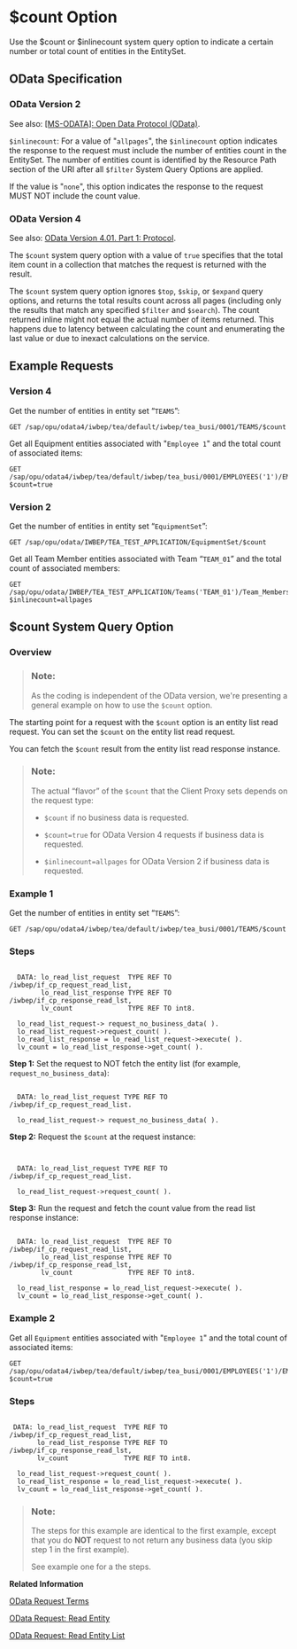 <!-- loioeb7320841d1c40bfa2bc8e6bdc02d6bb -->

# $count Option

Use the $count or $inlinecount system query option to indicate a certain number or total count of entities in the EntitySet.



<a name="loioeb7320841d1c40bfa2bc8e6bdc02d6bb__section_jd5_vrh_ptb"/>

## OData Specification



### OData Version 2

See also: [\[MS-ODATA\]: Open Data Protocol \(OData\)](https://docs.microsoft.com/en-us/openspecs/windows_protocols/ms-odata).

`$inlinecount`: For a value of "`allpages`", the `$inlinecount` option indicates the response to the request must include the number of entities count in the EntitySet. The number of entities count is identified by the Resource Path section of the URI after all `$filter` System Query Options are applied.

If the value is "`none`", this option indicates the response to the request MUST NOT include the count value.



### OData Version 4

See also: [OData Version 4.01. Part 1: Protocol](https://docs.oasis-open.org/odata/odata/v4.01/odata-v4.01-part1-protocol.html).

The `$count` system query option with a value of `true` specifies that the total item count in a collection that matches the request is returned with the result.

The `$count` system query option ignores `$top`, `$skip`, or `$expand` query options, and returns the total results count across all pages \(including only the results that match any specified `$filter` and `$search`\). The count returned inline might not equal the actual number of items returned. This happens due to latency between calculating the count and enumerating the last value or due to inexact calculations on the service.



<a name="loioeb7320841d1c40bfa2bc8e6bdc02d6bb__section_pqh_wsh_ptb"/>

## Example Requests



### Version 4

Get the number of entities in entity set “`TEAMS`”:

```
GET /sap/opu/odata4/iwbep/tea/default/iwbep/tea_busi/0001/TEAMS/$count
```

Get all Equipment entities associated with "`Employee 1`" and the total count of associated items:

```
GET /sap/opu/odata4/iwbep/tea/default/iwbep/tea_busi/0001/EMPLOYEES('1')/EMPLOYEE_2_EQUIPMENTS?$count=true
```



### Version 2

Get the number of entities in entity set “`EquipmentSet`”:

```
GET /sap/opu/odata/IWBEP/TEA_TEST_APPLICATION/EquipmentSet/$count
```

Get all Team Member entities associated with Team “`TEAM_01`” and the total count of associated members:

```
GET /sap/opu/odata/IWBEP/TEA_TEST_APPLICATION/Teams('TEAM_01')/Team_Members?$inlinecount=allpages
```



<a name="loioeb7320841d1c40bfa2bc8e6bdc02d6bb__section_tjq_pvh_ptb"/>

## $count System Query Option



### Overview

> ### Note:  
> As the coding is independent of the OData version, we're presenting a general example on how to use the `$count` option.

The starting point for a request with the `$count` option is an entity list read request. You can set the `$count` on the entity list read request.

You can fetch the `$count` result from the entity list read response instance.

> ### Note:  
> The actual “flavor” of the `$count` that the Client Proxy sets depends on the request type:
> 
> -   `$count` if no business data is requested.
> 
> -   `$count=true` for OData Version 4 requests if business data is requested.
> 
> -   `$inlinecount=allpages` for OData Version 2 if business data is requested.



### Example 1

Get the number of entities in entity set “`TEAMS`”:

```
GET /sap/opu/odata4/iwbep/tea/default/iwbep/tea_busi/0001/TEAMS/$count
```



### Steps

```

  DATA: lo_read_list_request  TYPE REF TO /iwbep/if_cp_request_read_list,
        lo_read_list_response TYPE REF TO /iwbep/if_cp_response_read_lst,
        lv_count              TYPE REF TO int8.

  lo_read_list_request-> request_no_business_data( ).
  lo_read_list_request->request_count( ).
  lo_read_list_response = lo_read_list_request->execute( ).
  lv_count = lo_read_list_response->get_count( ).
```

**Step 1:** Set the request to NOT fetch the entity list \(for example, `request_no_business_data`\):

```

  DATA: lo_read_list_request TYPE REF TO /iwbep/if_cp_request_read_list.

  lo_read_list_request-> request_no_business_data( ).
```

**Step 2:** Request the `$count` at the request instance:

```


  DATA: lo_read_list_request TYPE REF TO /iwbep/if_cp_request_read_list.

  lo_read_list_request->request_count( ).
```

**Step 3:** Run the request and fetch the count value from the read list response instance:

```

  DATA: lo_read_list_request  TYPE REF TO /iwbep/if_cp_request_read_list,
        lo_read_list_response TYPE REF TO /iwbep/if_cp_response_read_lst,
        lv_count              TYPE REF TO int8.

  lo_read_list_response = lo_read_list_request->execute( ).
  lv_count = lo_read_list_response->get_count( ).
```



### Example 2

Get all `Equipment` entities associated with "`Employee 1`" and the total count of associated items:

```
GET /sap/opu/odata4/iwbep/tea/default/iwbep/tea_busi/0001/EMPLOYEES('1')/EMPLOYEE_2_EQUIPMENTS?$count=true
```



### Steps

```

 DATA: lo_read_list_request  TYPE REF TO /iwbep/if_cp_request_read_list,
       lo_read_list_response TYPE REF TO /iwbep/if_cp_response_read_lst,
       lv_count              TYPE REF TO int8.

  lo_read_list_request->request_count( ).
  lo_read_list_response = lo_read_list_request->execute( ).
  lv_count = lo_read_list_response->get_count( ).
```

> ### Note:  
> The steps for this example are identical to the first example, except that you do **NOT** request to not return any business data \(you skip step 1 in the first example\).
> 
> See example one for a the steps.

**Related Information**  


[OData Request Terms](odata-request-terms-a3b0e95.md "An overview of some OData Request terminology.")

[OData Request: Read Entity](odata-request-read-entity-9d7dde4.md "To create an OData request to read an entity in the Client Proxy instance.")

[OData Request: Read Entity List](odata-request-read-entity-list-b810028.md "Create an OData request to read an entity list (entity collection) in the Client Proxy instance.")

